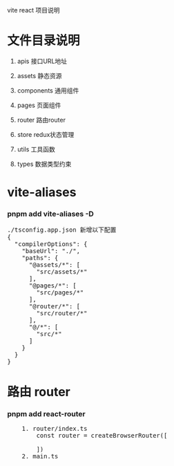vite react 项目说明

# 文件目录说明

1. apis 接口URL地址

2. assets 静态资源

3. components 通用组件

4. pages 页面组件

5. router 路由router

6. store redux状态管理

7. utils 工具函数

8. types 数据类型约束



# vite-aliases

### pnpm add vite-aliases -D

<pre>
./tsconfig.app.json 新增以下配置
{
  "compilerOptions": {
    "baseUrl": "./",
    "paths": {
      "@assets/*": [
        "src/assets/*"
      ],
      "@pages/*": [
        "src/pages/*"
      ],
      "@router/*": [
        "src/router/*"
      ],
      "@/*": [
        "src/*"
      ]
    }
  }
}
</pre>

# 路由 router

### pnpm add react-router

<pre>
    1. router/index.ts
        const router = createBrowserRouter([

        ])
    2. main.ts
        <RouterProvider router={router}>
        </RouterProvider>
</pre>




